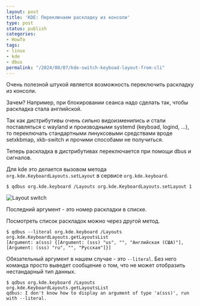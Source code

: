 ```yaml
---
layout: post
title: 'KDE: Переключаем раскладку из консоли'
type: post
status: publish
categories:
- HowTo
tags:
- linux
- kde
- dbus
permalink: "/2024/08/07/kde-switch-keyboad-layout-from-cli"
---
```


Очень полезной штукой является возможность переключить раскладку из консоли.

Зачем? Например, при блокировании сеанса надо сделать так, чтобы раскладка стала английской.

Так как дистрибутивы очень сильно видоизменились и стали поставляться с wayland и производными systemd (keyboad, logind, ...), то переключать стандартными линуксовыми средствами вроде setxkbmap, xkb-switch и прочими способами не получиться.

Теперь раскладка в дистрибутивах переключается при помощи dbus и сигналов.

Для kde это делается вызовом метода `org.kde.KeyboardLayouts.setLayout` в сервисе `org.kde.keyboard`.

```shell
$ qdbus org.kde.keyboard /Layouts org.kde.KeyboardLayouts.setLayout 1
```

<img class="img-fluid" src="{{ site.baseurl }}/assets/images/2024/kde-switch-keyboad-layout-from-cli/animation.gif" alt="Layout switch" title="Layout switch" />

Последний аргумент - это номер раскладки в списке.

Посмотреть список раскладок можно через другой метод.

```shell
$ qdbus --literal org.kde.keyboard /Layouts org.kde.KeyboardLayouts.getLayoutsList
[Argument: a(sss) {[Argument: (sss) "us", "", "Английская (США)"], [Argument: (sss) "ru", "", "Русская"]}]
```

Обязательный аргумент в нашем случае - это `--literal`. Без него команда просто выведет сообщение о том, что не может отобразить нестандарный тип данных.

```shell
$ qdbus org.kde.keyboard /Layouts org.kde.KeyboardLayouts.getLayoutsList
qdbus: I don't know how to display an argument of type 'a(sss)', run with --literal.
```